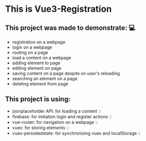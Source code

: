 # This is Vue3-Registration

## This project was made to demonstrate: 💻
- registration on a webpage
- login on a webpage
- routing on a page
- load a content on a webpage
- adding element to page
- editing element on page
- saving content on a page despite on user's reloading
- searching an element on a page
- deleting element from page

## This project is using:
- jsonplaceholder API: for loading a content 💡
- firebase: for imitation login and register actions 💡
- vue-router: for navigation on a webpage 💡
- vuex: for storing elements 💡
- vuex-persistedstate: for synchronizing vuex and localStorage 💡

